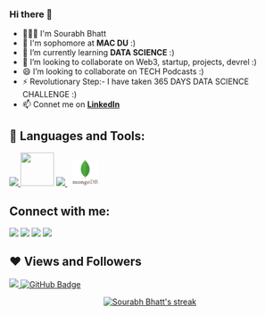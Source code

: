 ### Hi there 👋

- 🧑🏻‍💻 I'm Sourabh Bhatt
- 🏫 I'm sophomore at **MAC DU** :)
- 🌱 I’m currently learning **DATA SCIENCE** :)
- 👯 I’m looking to collaborate on Web3, startup, projects, devrel :)
- 😄 I’m looking to collaborate on TECH Podcasts :)
- ⚡ Revolutionary Step:- I have taken 365 DAYS DATA SCIENCE CHALLENGE :)
- 📫 Connet me on **[LinkedIn](https://www.linkedin.com/in/sourabh-bhatt/)**

## 🚀 Languages and Tools:

<p align="left">
    <a href="https://www.python.org" target="_blank"> <img src="https://img.icons8.com/color/48/000000/python.png"/> </a> 
     <a href="https://flask.palletsprojects.com/" target="_blank" rel="noreferrer"><img src="https://img.icons8.com/ios/50/000000/flask.png" width="60" height="60"/></a>
    <a style="padding-right:8px;" href="https://www.mysql.com/" target="_blank"> <img src="https://img.icons8.com/fluent/50/000000/mysql-logo.png"/> </a>
    <a href="https://www.mongodb.com/" target="_blank"> <img src="https://raw.githubusercontent.com/devicons/devicon/master/icons/mongodb/mongodb-original-wordmark.svg" alt="mongodb" width="48" height="48"/> </a> 
</p>

## Connect with me:

<p align="left">

<a href = "https://www.linkedin.com/in/sourabh-bhatt/"><img src="https://img.icons8.com/fluent/48/000000/linkedin.png"/></a>
<a href = "https://www.instagram.com/sourabh__bhatt/"><img src="https://img.icons8.com/fluent/48/000000/instagram-new.png"/></a>
<a href = "https://twitter.com/Sourabh__Bhatt"><img src="https://img.icons8.com/fluent/48/000000/twitter.png"/></a>
<a href = "https://www.youtube.com/channel/UCg2GuImYOv5m47tgIjylWHA/videos"><img src="https://img.icons8.com/color/48/000000/youtube-play.png"/></a>

</p>


## ❤ Views and Followers
<a href="https://github.com/sourabh-bhatt/github-profile-views-counter">
    <img src="https://komarev.com/ghpvc/?username=sourabh-bhatt">
</a>
<a href="https://github.com/sourabh-bhatt?tab=followers"><img src="https://img.shields.io/github/followers/sourabh-bhatt?label=Followers&style=social" alt="GitHub Badge"></a>

<p align="center">
    <a href="https://github.com/sourabh-bhatt">
        <img title="🔥 Get streak stats for your profile at git.io/streak-stats" alt="Sourabh Bhatt's streak" src="https://github-readme-streak-stats.herokuapp.com/?user=sourabh-bhatt&theme=black-ice&hide_border=true&stroke=0000&background=060A0CD0"/>
    </a>
</p>

